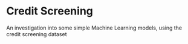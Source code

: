 # Credit Screening

An investigation into some simple Machine Learning models, using the credit screening dataset
